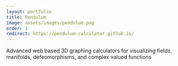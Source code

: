```yaml
---
layout: portfolio
title: Pendulum
image: assets/images/pendulum.png
order: 1
redirect: https://pendulum-calculator.github.io/
---
```


Advanced web based 3D graphing calculators for visualizing fields, manifolds, defeomorphisms, and complex valued functions
